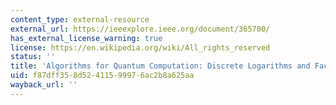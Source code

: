 ```yaml
---
content_type: external-resource
external_url: https://ieeexplore.ieee.org/document/365700/
has_external_license_warning: true
license: https://en.wikipedia.org/wiki/All_rights_reserved
status: ''
title: 'Algorithms for Quantum Computation: Discrete Logarithms and Factoring'
uid: f87dff35-8d52-4115-9997-6ac2b8a625aa
wayback_url: ''
---
```


